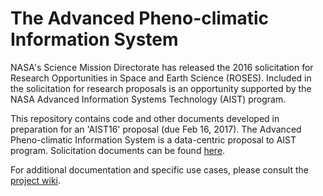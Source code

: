 # The Advanced Pheno-climatic Information System

NASA's Science Mission Directorate has released the 2016 solicitation for Research Opportunities in Space and Earth Science (ROSES). Included in the solicitation for research proposals is an opportunity supported by the NASA Advanced Information Systems Technology (AIST) program.

This repository contains code and other documents developed in preparation for an 'AIST16' proposal (due Feb 16, 2017). The Advanced Pheno-climatic Information System is a data-centric proposal to AIST program. Solicitation documents can be found [here](https://nspires.nasaprs.com/external/solicitations/summary.do?method=init&solId=%7BFFB54233-DF18-5F45-939D-2569C4C5B2EE%7D&path=open).

For additional documentation and specific use cases, please consult the [project wiki](https://github.com/lzachmann/nasa-roses-2016-a41/wiki).
